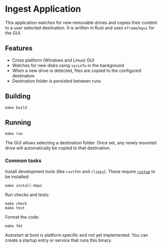 # Ingest Application

This application watches for new removable drives and copies their content to a user selected destination. It is written in Rust and uses `eframe`/`egui` for the GUI.

## Features

- Cross platform (Windows and Linux) GUI
- Watches for new disks using `sysinfo` in the background
- When a new drive is detected, files are copied to the configured destination
- Destination folder is persisted between runs

## Building

```
make build
```

## Running

```
make run
```

The GUI allows selecting a destination folder. Once set, any newly mounted drive will automatically be copied to that destination.

### Common tasks

Install development tools (like `rustfmt` and `clippy`).
These require [`rustup`](https://rustup.rs) to be installed:

```
make install-deps
```

Run checks and tests:

```
make check
make test
```

Format the code:

```
make fmt
```

Autostart at boot is platform specific and not yet implemented. You can create a startup entry or service that runs this binary.
